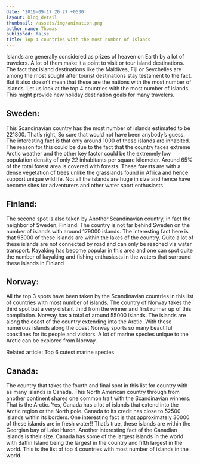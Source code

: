 ```yaml
---
date: '2019-09-17 20:27 +0530'
layout: blog_detail
thumbnail: /assets/img/animation.png
author_name: Thomas
published: false
title: Top 4 countries with the most number of islands
---
```


Islands are generally considered as prizes of heaven on Earth by a lot of travelers. A lot of them make it a point to visit or tour island destinations. The fact that island destinations like the Maldives, Fiji or Seychelles are among the most sought after tourist destinations stay testament to the fact. But it also doesn’t mean that these are the nations with the most number of islands. Let us look at the top 4 countries with the most number of islands. This might provide new holiday destination goals for many travelers.

## Sweden:

This Scandinavian country has the most number of islands estimated to be 221800. That’s right, So sure that would not have been anybody’s guess. The interesting fact is that only around 1000 of these islands are inhabited. The reason for this could be due to the fact that the country faces extreme Arctic weather and the other key factor could be the extremely low population density of only 22 inhabitants per square kilometer. Around 65% of the total forest area is covered with forests. These forests are with a dense vegetation of trees unlike the grasslands found in Africa and hence support unique wildlife. Not all the islands are huge in size and hence have become sites for adventurers and other water sport enthusiasts.

## Finland:
The second spot is also taken by Another Scandinavian country, in fact the neighbor of Sweden, Finland. The country is not far behind Sweden on the number of islands with around 179000 islands. The interesting fact here is that 95000 of these islands are within the lakes of the country. Quite a lot of these islands are not connected by road and can only be reached via water transport. Kayaking has become popular in this area and one can spot quite the number of kayaking and fishing enthusiasts in the waters that surround these islands in Finland

## Norway:
All the top 3 spots have been taken by the Scandinavian countries in this list of countries with most number of islands. The country of Norway takes the third spot but a very distant third from the winner and first runner up of this compilation. Norway has a total of around 55000 islands. The islands are along the coast of the country extending into the Arctic. With these numerous islands along the coast Norway sports so many beautiful coastlines for its people and visitors. A lot of marine species unique to the Arctic can be explored from Norway.

Related article: Top 6 cutest marine species

## Canada:
The country that takes the fourth and final spot in this list for country with as many islands is Canada. This North American country through from another continent shares one common trait with the Scandinavian winners. That is the Arctic. Yes, Canada has a lot of islands that extend into the Arctic region or the North pole. Canada to its credit has close to 52500 islands within its borders. One interesting fact is that approximately 30000 of these islands are in fresh water!! That’s true, these islands are within the Georgian bay of Lake Huron. Another interesting fact of the Canadian islands is their size. Canada has some of the largest islands in the world with Baffin Island being the largest in the country and fifth largest in the world. This is the list of top 4 countries with most number of islands in the world.
